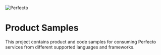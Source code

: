 ![Perfecto](http://www.perfectomobile.com/sites/all/themes/perfecto/img/logo.png)

# Product Samples
This project contains product and code samples for consuming Perfecto services from different supported languages and frameworks.
